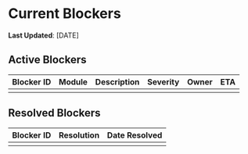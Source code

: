 # Current Blockers

**Last Updated**: [DATE]

## Active Blockers

| Blocker ID | Module | Description | Severity | Owner | ETA |
|------------|--------|-------------|----------|-------|-----|
| | | | | | |

## Resolved Blockers

| Blocker ID | Resolution | Date Resolved |
|------------|------------|---------------|
| | | |
